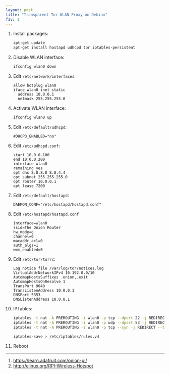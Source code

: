 ```yaml
---
layout: post
title: "Transparent Tor WLAN Proxy on Debian"
fav: 1
---
```


1. Install packages:
   ```bash
   apt-get update
   apt-get install hostapd udhcpd tor iptables-persistent
   ```
2. Disable WLAN interface:
   ```bash
   ifconfig wlan0 down
   ```
3. Edit `/etc/network/interfaces`:
   ```
   allow hotplug wlan0
   iface wlan0 inet static
     address 10.0.0.1
     netmask 255.255.255.0
   ```
4. Activate WLAN interface:
   ```bash
   ifconfig wlan0 up
   ```
5. Edit `/etc/default/udhcpd`:
   ```
   #DHCPD_ENABLED="no"
   ```
6. Edit `/etc/udhcpd.conf`:
   ```
   start 10.0.0.100
   end 10.0.0.200
   interface wlan0
   remaining yes
   opt dns 8.8.8.8 8.8.4.4
   opt subnet 255.255.255.0
   opt router 10.0.0.1
   opt lease 7200
   ```
7. Edit `/etc/default/hostapd`:
   ```
   DAEMON_CONF="/etc/hostapd/hostapd.conf"
   ```
8. Edit `/etc/hostapd/hostapd.conf`
   ```
   interface=wlan0
   ssid=The Onion Router
   hw_mode=g
   channel=6
   macaddr_acl=0
   auth_algs=1
   wmm_enabled=0
   ```
9. Edit `/etc/tor/torrc`:
   ```
   Log notice file /var/log/tor/notices.log
   VirtualAddrNetworkIPv4 10.192.0.0/10
   AutomapHostsSuffixes .onion,.exit
   AutomapHostsOnResolve 1
   TransPort 9040
   TransListenAddress 10.0.0.1
   DNSPort 5353
   DNSListenAddress 10.0.0.1
   ```
10. IPTables:
    ```bash
    iptables -t nat -A PREROUTING -i wlan0 -p tcp --dport 22 -j REDIRECT --to-ports 22
    iptables -t nat -A PREROUTING -i wlan0 -p udp --dport 53 -j REDIRECT --to-ports 5353
    iptables -t nat -A PREROUTING -i wlan0 -p tcp --syn -j REDIRECT --to-ports 9040
    
    iptables-save > /etc/iptables/rules.v4
    ```
11. Reboot

---
1. <https://learn.adafruit.com/onion-pi/>
2. <http://elinux.org/RPI-Wireless-Hotspot>
